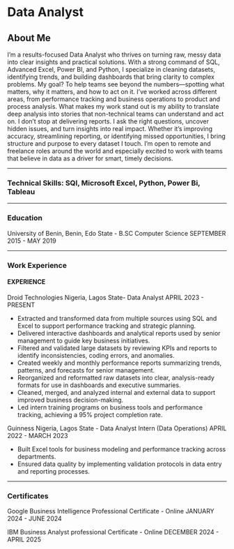 

# Data Analyst

## About Me
I’m a results-focused Data Analyst who thrives on turning raw, messy data into clear insights and practical solutions. With a strong command of SQL, Advanced Excel, Power BI, and Python, I specialize in cleaning datasets, identifying trends, and building dashboards that bring clarity to complex problems.
My goal? To help teams see beyond the numbers—spotting what matters, why it matters, and how to act on it. I’ve worked across different areas, from performance tracking and business operations to product and process analysis. What makes my work stand out is my ability to translate deep analysis into stories that non-technical teams can understand and act on.
I don’t stop at delivering reports. I ask the right questions, uncover hidden issues, and turn insights into real impact. Whether it’s improving accuracy, streamlining reporting, or identifying missed opportunities, I bring structure and purpose to every dataset I touch.
I’m open to remote and freelance roles around the world and especially excited to work with teams that believe in data as a driver for smart, timely decisions.

---

### Technical Skills: SQl, Microsoft Excel, Python, Power Bi, Tableau

---

### Education
University of Benin, Benin, Edo State - B.SC Computer Science SEPTEMBER 2015 - MAY 2019

---

### Work Experience
#### EXPERIENCE
Droid Technologies Nigeria, Lagos State- Data Analyst APRIL 2023 - PRESENT
- Extracted and transformed data from multiple sources using SQL and Excel to support performance tracking and strategic planning.
- Delivered interactive dashboards and analytical reports used by senior management to guide key business initiatives.
- Filtered and validated large datasets by reviewing KPIs and reports to identify inconsistencies, coding errors, and anomalies.
- Created weekly and monthly performance reports summarizing trends, patterns, and forecasts for senior management.
- Reorganized and reformatted raw datasets into clear, analysis-ready formats for use in dashboards and executive summaries.
- Cleaned, merged, and analyzed internal and external data to support improved business decision-making.
- Led intern training programs on business tools and performance tracking, achieving a 95% project completion rate.

Guinness Nigeria, Lagos State - Data Analyst Intern (Data Operations)
APRIL 2022 - MARCH 2023
- Built Excel tools for business modeling and performance tracking across departments.
- Ensured data quality by implementing validation protocols in data entry and reporting processes.

---

### Certificates
Google Business Intelligence Professional Certificate - Online JANUARY 2024 - JUNE 2024

IBM Business Analyst professional Certificate - Online DECEMBER 2024 - APRIL 2025






